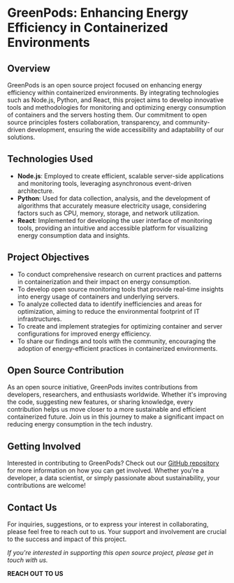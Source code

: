 # GreenPods: Enhancing Energy Efficiency in Containerized Environments

## Overview
GreenPods is an open source project focused on enhancing energy efficiency within containerized environments. By integrating technologies such as Node.js, Python, and React, this project aims to develop innovative tools and methodologies for monitoring and optimizing energy consumption of containers and the servers hosting them. Our commitment to open source principles fosters collaboration, transparency, and community-driven development, ensuring the wide accessibility and adaptability of our solutions.

## Technologies Used
- **Node.js**: Employed to create efficient, scalable server-side applications and monitoring tools, leveraging asynchronous event-driven architecture.
- **Python**: Used for data collection, analysis, and the development of algorithms that accurately measure electricity usage, considering factors such as CPU, memory, storage, and network utilization.
- **React**: Implemented for developing the user interface of monitoring tools, providing an intuitive and accessible platform for visualizing energy consumption data and insights.

## Project Objectives
- To conduct comprehensive research on current practices and patterns in containerization and their impact on energy consumption.
- To develop open source monitoring tools that provide real-time insights into energy usage of containers and underlying servers.
- To analyze collected data to identify inefficiencies and areas for optimization, aiming to reduce the environmental footprint of IT infrastructures.
- To create and implement strategies for optimizing container and server configurations for improved energy efficiency.
- To share our findings and tools with the community, encouraging the adoption of energy-efficient practices in containerized environments.

## Open Source Contribution
As an open source initiative, GreenPods invites contributions from developers, researchers, and enthusiasts worldwide. Whether it's improving the code, suggesting new features, or sharing knowledge, every contribution helps us move closer to a more sustainable and efficient containerized future. Join us in this journey to make a significant impact on reducing energy consumption in the tech industry.

## Getting Involved
Interested in contributing to GreenPods? Check out our [GitHub repository](#) for more information on how you can get involved. Whether you're a developer, a data scientist, or simply passionate about sustainability, your contributions are welcome!

## Contact Us
For inquiries, suggestions, or to express your interest in collaborating, please feel free to reach out to us. Your support and involvement are crucial to the success and impact of this project.

*If you're interested in supporting this open source project, please get in touch with us.*

**REACH OUT TO US**

